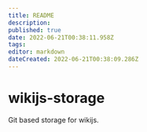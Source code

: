 ```yaml
---
title: README
description: 
published: true
date: 2022-06-21T00:38:11.958Z
tags: 
editor: markdown
dateCreated: 2022-06-21T00:38:09.286Z
---
```


# wikijs-storage
Git based storage for wikijs. 
